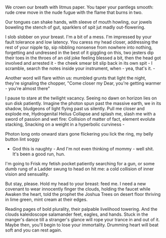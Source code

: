 We crown our breath with litmus paper.
You taper your pantlegs smooth:
rude crew move in the nude fugue
with the flame that burns in two.

Our tongues can shake hands,
with sleeve of mouth howling,
our jowels boweling the stench of gut,
sparklers of spit jut madly out-flowering.

I slob slobber on your breast. I'm a bit of a mess.
I'm impressed by your fault tolerance and low latency.
You caress my head closer, addressing the rest of your nipple tip,
sip nibbling nonsense from nowhere into nothing,
forgetting and undressed in the best of it
giggling on this, two jesters dip their toes in the throes of an old joke
feeling blessed a bit, then the head got involved and arrested it -
the cheek smear bit slip back in its own spit -
I scramble, search the notes inside your instrument, when -
yea, that's it. -

Another word will flare within us:
mumbled grunts that light the night,
they're signaling the chopper,
"Come closer my Dear, you're getting warmer - you're almost there"

I pause to stare at the twilight vacancy.
Seeing no dawn on horizon lies on sun disk patiently.
Imagine the photon spun past the massive earth,
we in its shadow, bludgeons of light flying past us silently.
Pull me closer and explode me, Hydrogenital Helius
Collapse and splash me, slash me with a sword of passion and wet fire:
Collision of matter of fact, element evolute stacking,
Snacking on a weight in a hyperbolic curviness -

Photon long onto onward stars gone flickering
you lick the ring, my belly button lint soggy
- God this is naughty -
And I'm not even thinking of mommy -
well shit. It's been a good run, hun.

I'm going to Frisk my fetish pocket patiently
searching for a gun, or some dumb rung of a Ladder swung to head on hit me:
a cold collision of inner vision and sensuality.

But stay, please. Hold my head to your breast: feed me.
I need a new covenant to wear innocently
finger the clouds, holding the faucet while
Awaken the heart, told the prophet the Joshua Trees on desert floor
thriving in lime green, mint cream at their edges.

Reading pages of bold plurality, their palpable livelihood towering.
And the clouds kaleidoscope salamander feet, eagles, and hands.
Stuck in the manger's dance till a stranger's glance will rope your trance in and out of it.
Maybe then, you'll begin to lose your immortality.
Drumming heart will beat soft and you can rest again.
